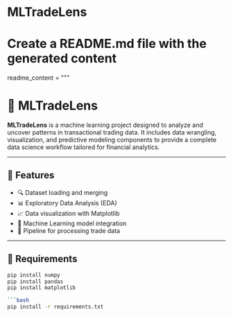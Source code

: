# MLTradeLens

# Create a README.md file with the generated content
readme_content = """
# 🚀 MLTradeLens

**MLTradeLens** is a machine learning project designed to analyze and uncover patterns in transactional trading data. It includes data wrangling, visualization, and predictive modeling components to provide a complete data science workflow tailored for financial analytics.

---

## 📌 Features

- 🔍 Dataset loading and merging
- 📊 Exploratory Data Analysis (EDA)
- 📈 Data visualization with Matplotlib
- 🧠 Machine Learning model integration
- 🔄 Pipeline for processing trade data

---

## 🧰 Requirements

```bash
pip install numpy
pip install pandas
pip install matplotlib

```bash
pip install -r requirements.txt

